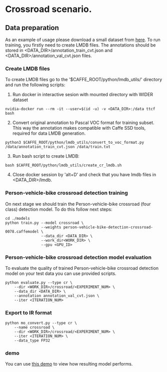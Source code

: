 # Crossroad scenario.

## Data preparation

As an example of usage please download a small dataset from [here](https://download.01.org/opencv/openvino_training_extensions/datasets/crossroad/crossroad_85.tar.gz). To run training, you firstly need to create LMDB files. The annotations should be stored in <DATA_DIR>/annotation_train_cvt.json and <DATA_DIR>/annotation_val_cvt.json files.


### Create LMDB files

To create LMDB files go to the '$CAFFE_ROOT/python/lmdb_utils/' directory and run the following scripts:

1. Run docker in interactive sesion with mounted directory with WIDER dataset
```Shell
nvidia-docker run --rm -it --user=$(id -u) -v <DATA_DIR>:/data ttcf bash
```

2. Convert original annotation to Pascal VOC format for training subset. This way the annotation makes compatible with Caffe SSD tools, required for data LMDB generation.
```Shell
python3 $CAFFE_ROOT/python/lmdb_utils/convert_to_voc_format.py /data/annotation_train_cvt.json /data/train.txt
```
3. Run bash script to create LMDB:
```Shell
bash $CAFFE_ROOT/python/lmdb_utils/create_cr_lmdb.sh
```
4. Close docker session by 'alt+D' and check that you have lmdb files in <DATA_DIR>/lmdb.


###

### Person-vehicle-bike crossroad detection training
On next stage we should train the Person-vehicle-bike crossroad (four class) detection model. To do this follow next steps:

```Shell
cd ./models
python train.py --model crossroad \
                --weights person-vehicle-bike-detection-crossroad-0078.caffemodel \
                --data_dir <DATA_DIR> \
                --work_dir<WORK_DIR> \
                --gpu <GPU_ID>
```


### Person-vehicle-bike crossroad detection model evaluation
To evaluate the quality of trained Person-vehicle-bike crossroad detection model on your test data you can use provided scripts.

```Shell
python evaluate.py --type cr \
    --dir <WORK_DIR>/crossroad/<EXPERIMENT_NUM> \
    --data_dir <DATA_DIR> \
    --annotation annotation_val_cvt.json \
    --iter <ITERATION_NUM>
```

### Export to IR format

```Shell
python mo_convert.py --type cr \
    --name crossroad \
    --dir <WORK_DIR>/crossroad/<EXPERIMENT_NUM> \
    --iter <ITERATION_NUM> \
    --data_type FP32
```

###  demo
You can use [this demo](https://github.com/opencv/open_model_zoo/tree/master/demos/crossroad_camera_demo) to view how resulting model performs.

